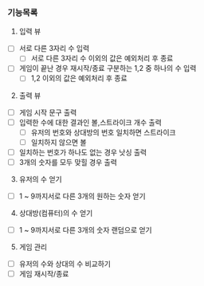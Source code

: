### 기능목록

1. 입력 뷰

- [ ] 서로 다른 3자리 수 입력
    - [ ] 서로 다른 3자리 수 이외의 값은 예외처리 후 종료
- [ ] 게임이 끝난 경우 재시작/종료 구분하는 1,2 중 하나의 수 입력
    - [ ] 1,2 이외의 값은 예외처리 후 종료

2. 출력 뷰

- [ ] 게임 시작 문구 출력
- [ ] 입력한 수에 대한 결과인 볼,스트라이크 개수 출력
    - [ ] 유저의 번호와 상대방의 번호 일치하면 스트라이크
    - [ ] 일치하지 않으면 볼
- [ ] 일치하는 번호가 하나도 없는 경우 낫싱 출력
- [ ] 3개의 숫자를 모두 맞힐 경우 출력

3. 유저의 수 얻기

- [ ] 1 ~ 9까지서로 다른 3개의 원하는 숫자 얻기

4. 상대방(컴퓨터)의 수 얻기

- [ ] 1 ~ 9까지서로 다른 3개의 숫자 랜덤으로 얻기

5. 게임 관리

- [ ] 유저의 수와 상대의 수 비교하기
- [ ] 게임 재시작/종료
